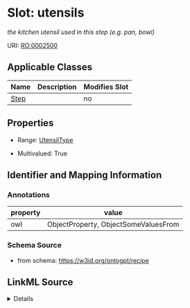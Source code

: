 

# Slot: utensils


_the kitchen utensil used in this step (e.g. pan, bowl)_



URI: [RO:0002500](http://purl.obolibrary.org/obo/RO_0002500)



<!-- no inheritance hierarchy -->





## Applicable Classes

| Name | Description | Modifies Slot |
| --- | --- | --- |
| [Step](Step.md) |  |  no  |







## Properties

* Range: [UtensilType](UtensilType.md)

* Multivalued: True





## Identifier and Mapping Information





### Annotations

| property | value |
| --- | --- |
| owl | ObjectProperty, ObjectSomeValuesFrom |



### Schema Source


* from schema: https://w3id.org/ontogpt/recipe




## LinkML Source

<details>
```yaml
name: utensils
annotations:
  owl:
    tag: owl
    value: ObjectProperty, ObjectSomeValuesFrom
description: the kitchen utensil used in this step (e.g. pan, bowl)
from_schema: https://w3id.org/ontogpt/recipe
rank: 1000
slot_uri: RO:0002500
multivalued: true
alias: utensils
owner: Step
domain_of:
- Step
range: UtensilType

```
</details>